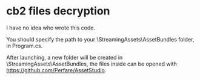# cb2 files decryption

I have no idea who wrote this code.


You should specify the path to your \StreamingAssets\AssetBundles folder, in Program.cs.

After launching, a new folder will be created in \StreamingAssets\AssetBundles, the files inside can be opened with https://github.com/Perfare/AssetStudio.

